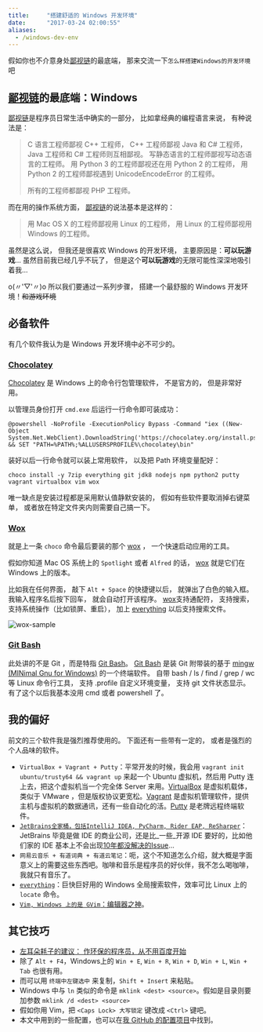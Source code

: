 ```yaml
---
title:     "搭建舒适的 Windows 开发环境"
date:      "2017-03-24 02:00:55"
aliases:
  - /windows-dev-env
---
```


假如你也不介意身处[鄙视链][we-are-the-same]的最底端，
那来交流一下`怎么样搭建Windows的开发环境`吧

<!--more-->


## [鄙视链][we-are-the-same]的最底端：Windows

[鄙视链][we-are-the-same]是程序员日常生活中确实的一部分，
比如拿经典的编程语言来说，
有种说法是：

> C 语言工程师鄙视 C++ 工程师，
> C++ 工程师鄙视 Java 和 C# 工程师，
> Java 工程师和 C# 工程师则互相鄙视。
> 写静态语言的工程师鄙视写动态语言的工程师。
> 用 Python 3 的工程师鄙视还在用 Python 2 的工程师，
> 用 Python 2 的工程师鄙视遇到 UnicodeEncodeError 的工程师。
>
> 所有的工程师都鄙视 PHP 工程师。

而在用的操作系统方面，
[鄙视链][we-are-the-same]的说法基本是这样的：

> 用 Mac OS X 的工程师鄙视用 Linux 的工程师，
> 用 Linux 的工程师鄙视用 Windows 的工程师。

虽然是这么说，
但我还是很喜欢 Windows 的开发环境，
主要原因是：**可以玩游戏**…
虽然目前我已经几乎不玩了，
但是这个**可以玩游戏**的无限可能性深深地吸引着我...

o(〃'▽'〃)o
所以我们要通过一系列步骤，
搭建一个最舒服的 Windows 开发环境！~~和游戏环境~~


## 必备软件

有几个软件我认为是 Windows 开发环境中必不可少的。

### [Chocolatey][chocolatey]

[Chocolatey][chocolatey] 是 Windows 上的命令行包管理软件，
不是官方的，
但是非常好用。

以管理员身份打开 `cmd.exe` 后运行一行命令即可装成功：

```
@powershell -NoProfile -ExecutionPolicy Bypass -Command "iex ((New-Object System.Net.WebClient).DownloadString('https://chocolatey.org/install.ps1'))" && SET "PATH=%PATH%;%ALLUSERSPROFILE%\chocolatey\bin"
```

装好以后一行命令就可以装上常用软件，
以及把 Path 环境变量配好：

```
choco install -y 7zip everything git jdk8 nodejs npm python2 putty vagrant virtualbox vim wox
```

唯一缺点是安装过程都是采用默认值静默安装的，
假如有些软件要取消掉右键菜单，
或者放在特定文件夹内则需要自己搞一下。


### [Wox][wox]

就是上一条 `choco` 命令最后要装的那个 [wox][wox] ，
一个快速启动应用的工具。

假如你知道 Mac OS 系统上的 `Spotlight` 或者 `Alfred` 的话，
[wox][wox] 就是它们在 Windows 上的版本。

比如我在任何界面，
敲下 `Alt + Space` 的快捷键以后，
就弹出了白色的输入框。
我输入程序名后按下回车，
就会自动打开该程序。
[wox][wox]支持通配符，
支持搜索，
支持系统操作（比如锁屏、重启），
加上 [everything][everything] 以后支持搜索文件。

![wox-sample][wox-sample]


### [Git Bash][git-scm]

此处讲的不是 Git ，而是特指 [Git Bash][git-scm]。
[Git Bash][git-scm] 是装 Git 附带装的基于 [mingw (MINimal Gnu for Windows)][mingw] 的一个终端软件。
自带 bash / ls / find / grep / wc 等 Linux 命令行工具，
支持 .profile 自定义环境变量，
支持 git 文件状态显示。
有了这个以后我基本没用 cmd 或者 powershell 了。


## 我的偏好

前文的三个软件我是强烈推荐使用的。
下面还有一些带有一定的，
或者是强烈的个人品味的软件。

* `VirtualBox + Vagrant + Putty`：平常开发的时候，我会用 `vagrant init ubuntu/trusty64 && vagrant up` 来起一个 Ubuntu 虚拟机，然后用 Putty 连上去，把这个虚拟机当一个完全体 Server 来用。[VirtualBox][virtualbox] 是虚拟机载体，类似于 VMware ，但是版权协议更宽松。[Vagrant][vagrant] 是虚拟机管理软件，提供主机与虚拟机的数据通讯，还有一些自动化的活。[Putty][putty] 是老牌远程终端软件。
* [`JetBrains全家桶，包括IntelliJ IDEA, PyCharm, Rider EAP, ReSharper`][jetbrains]：JetBrains 毕竟是做 IDE 的商业公司，还是比_一些_开源 IDE 要好的，比如他们家的 IDE 基本上不会出现[10年都没解决的Issue][backslash-r]...
* `网易云音乐 + 有道词典 + 有道云笔记`：呃，这个不知道怎么介绍，就大概是字面意义上的需要这些东西吧。咖啡和音乐是程序员的好伙伴，我不怎么喝咖啡，我就只有音乐了。
* [`everything`][everything]：巨快巨好用的 Windows 全局搜索软件，效率可比 Linux 上的 `locate` 命令。
* [`Vim, Windows 上的是 GVim`：编辑器之神][editor-war]。


## 其它技巧

* [左耳朵耗子的建议： 作环保的程序员，从不用百度开始][no-baidu]
* 除了 `Alt + F4`，Windows上的 `Win + E`, `Win + R`, `Win + D`, `Win + L`, `Win + Tab` 也很有用。
* 而可以用 `终端中左键选中` 来复制，`Shift + Insert` 来粘贴。
* Windows 中与 `ln` 类似的命令是 `mklink <dest> <source>`。假如是目录则要加参数 `mklink /d <dest> <source>`
* 假如你用 Vim，把 `<Caps Lock> 大写锁定` 键改成 `<Ctrl>` 键吧。
* 本文中用到的一些配置，也可以在[我 GitHub 的配置项目][myconf]中找到。

[backslash-r]: https://bugs.eclipse.org/bugs/show_bug.cgi?id=76936
[chocolatey]: https://chocolatey.org/
[editor-war]: https://en.wikipedia.org/wiki/Editor_war
[everything]: https://www.voidtools.com/
[git-scm]: https://git-scm.com/downloads
[jetbrains]: https://www.jetbrains.com/
[mingw]: http://www.mingw.org/
[myconf]: https://github.com/LKI/myconf
[no-baidu]: https://coolshell.cn/articles/9308.html
[putty]: http://www.putty.org/
[vagrant]: https://www.vagrantup.com/
[virtualbox]: https://www.virtualbox.org/wiki/VirtualBox
[we-are-the-same]: https://www.zhihu.com/question/24270600
[wox-sample]: /assets/windows_wox.jpg
[wox]: http://www.getwox.com/
